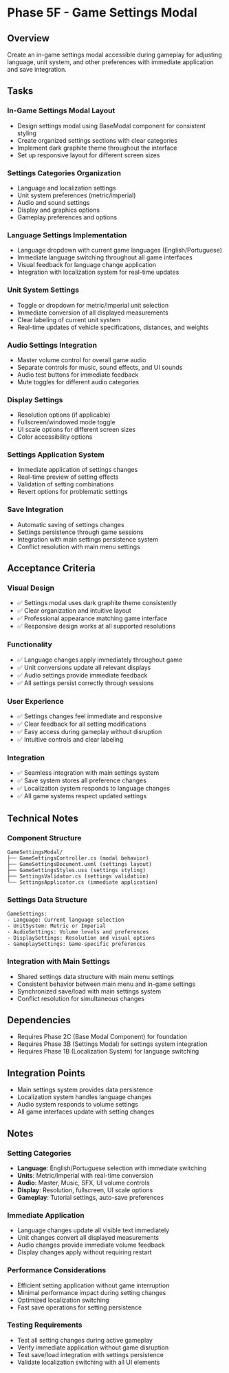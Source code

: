 # Phase 5F - Game Settings Modal

## Overview
Create an in-game settings modal accessible during gameplay for adjusting language, unit system, and other preferences with immediate application and save integration.

## Tasks

### In-Game Settings Modal Layout
- Design settings modal using BaseModal component for consistent styling
- Create organized settings sections with clear categories
- Implement dark graphite theme throughout the interface
- Set up responsive layout for different screen sizes

### Settings Categories Organization
- Language and localization settings
- Unit system preferences (metric/imperial)
- Audio and sound settings
- Display and graphics options
- Gameplay preferences and options

### Language Settings Implementation
- Language dropdown with current game languages (English/Portuguese)
- Immediate language switching throughout all game interfaces
- Visual feedback for language change application
- Integration with localization system for real-time updates

### Unit System Settings
- Toggle or dropdown for metric/imperial unit selection
- Immediate conversion of all displayed measurements
- Clear labeling of current unit system
- Real-time updates of vehicle specifications, distances, and weights

### Audio Settings Integration
- Master volume control for overall game audio
- Separate controls for music, sound effects, and UI sounds
- Audio test buttons for immediate feedback
- Mute toggles for different audio categories

### Display Settings
- Resolution options (if applicable)
- Fullscreen/windowed mode toggle
- UI scale options for different screen sizes
- Color accessibility options

### Settings Application System
- Immediate application of settings changes
- Real-time preview of setting effects
- Validation of setting combinations
- Revert options for problematic settings

### Save Integration
- Automatic saving of settings changes
- Settings persistence through game sessions
- Integration with main settings persistence system
- Conflict resolution with main menu settings

## Acceptance Criteria

### Visual Design
- ✅ Settings modal uses dark graphite theme consistently
- ✅ Clear organization and intuitive layout
- ✅ Professional appearance matching game interface
- ✅ Responsive design works at all supported resolutions

### Functionality
- ✅ Language changes apply immediately throughout game
- ✅ Unit conversions update all relevant displays
- ✅ Audio settings provide immediate feedback
- ✅ All settings persist correctly through sessions

### User Experience
- ✅ Settings changes feel immediate and responsive
- ✅ Clear feedback for all setting modifications
- ✅ Easy access during gameplay without disruption
- ✅ Intuitive controls and clear labeling

### Integration
- ✅ Seamless integration with main settings system
- ✅ Save system stores all preference changes
- ✅ Localization system responds to language changes
- ✅ All game systems respect updated settings

## Technical Notes

### Component Structure
```
GameSettingsModal/
├── GameSettingsController.cs (modal behavior)
├── GameSettingsDocument.uxml (settings layout)
├── GameSettingsStyles.uss (settings styling)
├── SettingsValidator.cs (settings validation)
└── SettingsApplicator.cs (immediate application)
```

### Settings Data Structure
```
GameSettings:
- Language: Current language selection
- UnitSystem: Metric or Imperial
- AudioSettings: Volume levels and preferences
- DisplaySettings: Resolution and visual options
- GameplaySettings: Game-specific preferences
```

### Integration with Main Settings
- Shared settings data structure with main menu settings
- Consistent behavior between main menu and in-game settings
- Synchronized save/load with main settings system
- Conflict resolution for simultaneous changes

## Dependencies
- Requires Phase 2C (Base Modal Component) for foundation
- Requires Phase 3B (Settings Modal) for settings system integration
- Requires Phase 1B (Localization System) for language switching

## Integration Points
- Main settings system provides data persistence
- Localization system handles language changes
- Audio system responds to volume settings
- All game interfaces update with setting changes

## Notes

### Setting Categories
- **Language**: English/Portuguese selection with immediate switching
- **Units**: Metric/Imperial with real-time conversion
- **Audio**: Master, Music, SFX, UI volume controls
- **Display**: Resolution, fullscreen, UI scale options
- **Gameplay**: Tutorial settings, auto-save preferences

### Immediate Application
- Language changes update all visible text immediately
- Unit changes convert all displayed measurements
- Audio changes provide immediate volume feedback
- Display changes apply without requiring restart

### Performance Considerations
- Efficient setting application without game interruption
- Minimal performance impact during setting changes
- Optimized localization switching
- Fast save operations for setting persistence

### Testing Requirements
- Test all setting changes during active gameplay
- Verify immediate application without game disruption
- Test save/load integration with settings persistence
- Validate localization switching with all UI elements